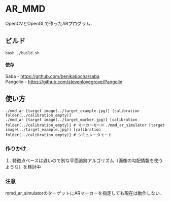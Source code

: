 # AR_MMD
OpenCVとOpenGLで作ったARプログラム．

## ビルド  
`bash ./build.sh`  

#### 依存
Saba - https://github.com/benikabocha/saba  
Pangolin - https://github.com/stevenlovegrove/Pangolin  

## 使い方  
`./mmd_ar [target image(../target_example.jpg)] [calibration folder(../calibration_empty)]`  
`./mmd_ar [target image(../target_marker.jpg)] [calibration folder(../calibration_empty)] # マーカーモード` 
`./mmd_ar_simulator [target image(../target_example.jpg)] [calibration folder(../calibration_empty)] # シミュレータモード` 

### 作りかけ  
１. 特徴点ベースは遅いので別な平面追跡アルゴリズム（画像の勾配情報を使うような）を検討中

### 注意
mmd_ar_simulatorのターゲットにARマーカーを指定しても現在は動作しない．  

